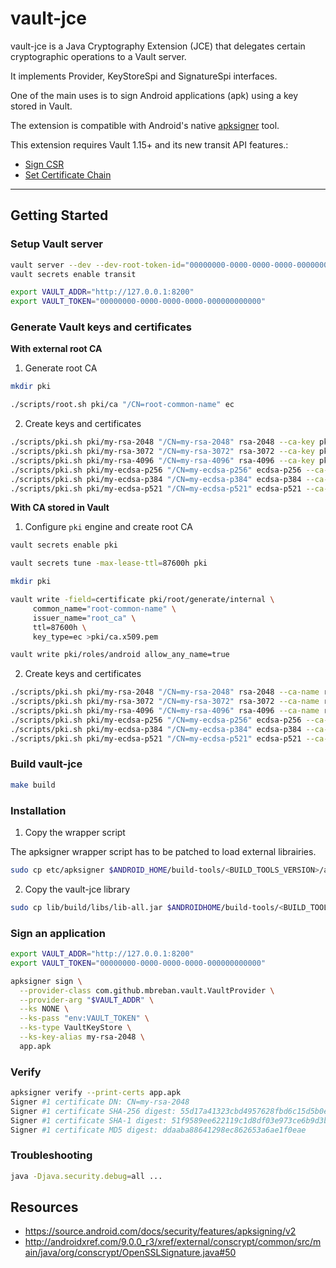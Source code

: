# vault-jce

vault-jce is a Java Cryptography Extension (JCE) that delegates certain cryptographic operations to
a Vault server.

It implements Provider, KeyStoreSpi and SignatureSpi interfaces.

One of the main uses is to sign Android applications (apk) using a key stored in Vault.

The extension is compatible with Android's native [apksigner](https://developer.android.com/tools/apksigner) tool.

This extension requires Vault 1.15+ and its new transit API features.:
- [Sign CSR](https://developer.hashicorp.com/vault/api-docs/v1.15.x/secret/transit#sign-csr)
- [Set Certificate Chain](https://developer.hashicorp.com/vault/api-docs/v1.15.x/secret/transit#set-certificate-chain)

----

## Getting Started

### Setup Vault server

```sh
vault server --dev --dev-root-token-id="00000000-0000-0000-0000-000000000000"
vault secrets enable transit

export VAULT_ADDR="http://127.0.0.1:8200"
export VAULT_TOKEN="00000000-0000-0000-0000-000000000000"
```

### Generate Vault keys and certificates

**With external root CA**

1. Generate root CA

```sh
mkdir pki

./scripts/root.sh pki/ca "/CN=root-common-name" ec
```

2. Create keys and certificates

```sh
./scripts/pki.sh pki/my-rsa-2048 "/CN=my-rsa-2048" rsa-2048 --ca-key pki/ca.key --ca-cert pki/ca.x509.pem
./scripts/pki.sh pki/my-rsa-3072 "/CN=my-rsa-3072" rsa-3072 --ca-key pki/ca.key --ca-cert pki/ca.x509.pem
./scripts/pki.sh pki/my-rsa-4096 "/CN=my-rsa-4096" rsa-4096 --ca-key pki/ca.key --ca-cert pki/ca.x509.pem
./scripts/pki.sh pki/my-ecdsa-p256 "/CN=my-ecdsa-p256" ecdsa-p256 --ca-key pki/ca.key --ca-cert pki/ca.x509.pem
./scripts/pki.sh pki/my-ecdsa-p384 "/CN=my-ecdsa-p384" ecdsa-p384 --ca-key pki/ca.key --ca-cert pki/ca.x509.pem
./scripts/pki.sh pki/my-ecdsa-p521 "/CN=my-ecdsa-p521" ecdsa-p521 --ca-key pki/ca.key --ca-cert pki/ca.x509.pem
```

**With CA stored in Vault**

1. Configure `pki` engine and create root CA

```sh
vault secrets enable pki

vault secrets tune -max-lease-ttl=87600h pki

mkdir pki

vault write -field=certificate pki/root/generate/internal \
     common_name="root-common-name" \
     issuer_name="root_ca" \
     ttl=87600h \
     key_type=ec >pki/ca.x509.pem

vault write pki/roles/android allow_any_name=true
```

2. Create keys and certificates

```sh
./scripts/pki.sh pki/my-rsa-2048 "/CN=my-rsa-2048" rsa-2048 --ca-name root_ca --ca-role "android"
./scripts/pki.sh pki/my-rsa-3072 "/CN=my-rsa-3072" rsa-3072 --ca-name root_ca --ca-role "android"
./scripts/pki.sh pki/my-rsa-4096 "/CN=my-rsa-4096" rsa-4096 --ca-name root_ca --ca-role "android"
./scripts/pki.sh pki/my-ecdsa-p256 "/CN=my-ecdsa-p256" ecdsa-p256 --ca-name root_ca --ca-role "android"
./scripts/pki.sh pki/my-ecdsa-p384 "/CN=my-ecdsa-p384" ecdsa-p384 --ca-name root_ca --ca-role "android"
./scripts/pki.sh pki/my-ecdsa-p521 "/CN=my-ecdsa-p521" ecdsa-p521 --ca-name root_ca --ca-role "android"
```

### Build vault-jce

```sh
make build
```

### Installation

1. Copy the wrapper script

The apksigner wrapper script has to be patched to load external librairies.

```sh
sudo cp etc/apksigner $ANDROID_HOME/build-tools/<BUILD_TOOLS_VERSION>/apksigner
```

2. Copy the vault-jce library

```sh
sudo cp lib/build/libs/lib-all.jar $ANDROIDHOME/build-tools/<BUILD_TOOLS_VERSION>/lib/vault-jce.jar
```

### Sign an application

```sh
export VAULT_ADDR="http://127.0.0.1:8200"
export VAULT_TOKEN="00000000-0000-0000-0000-000000000000"

apksigner sign \
  --provider-class com.github.mbreban.vault.VaultProvider \
  --provider-arg "$VAULT_ADDR" \
  --ks NONE \
  --ks-pass "env:VAULT_TOKEN" \
  --ks-type VaultKeyStore \
  --ks-key-alias my-rsa-2048 \
  app.apk
```

### Verify

```sh
apksigner verify --print-certs app.apk
Signer #1 certificate DN: CN=my-rsa-2048
Signer #1 certificate SHA-256 digest: 55d17a41323cbd4957628fbd6c15d5b0e3c9ccb29f10c2bd1b1999ac79c7a909
Signer #1 certificate SHA-1 digest: 51f9589ee622119c1d8df03e973ce6b9d3b497a2
Signer #1 certificate MD5 digest: ddaaba88641298ec862653a6ae1f0eae
```

### Troubleshooting

```sh
java -Djava.security.debug=all ...
```

## Resources

- https://source.android.com/docs/security/features/apksigning/v2
- http://androidxref.com/9.0.0_r3/xref/external/conscrypt/common/src/main/java/org/conscrypt/OpenSSLSignature.java#50
